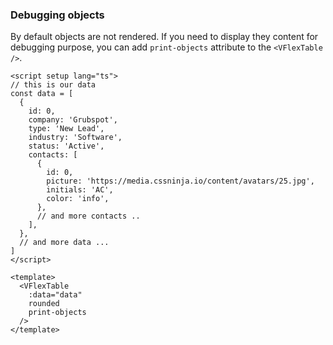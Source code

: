 ### Debugging objects

By default objects are not rendered. If you need to display they content for
debugging purpose, you can add `print-objects` attribute to the `<VFlexTable />`.

<!--code-->

```vue
<script setup lang="ts">
// this is our data
const data = [
  {
    id: 0,
    company: 'Grubspot',
    type: 'New Lead',
    industry: 'Software',
    status: 'Active',
    contacts: [
      {
        id: 0,
        picture: 'https://media.cssninja.io/content/avatars/25.jpg',
        initials: 'AC',
        color: 'info',
      },
      // and more contacts ..
    ],
  },
  // and more data ...
]
</script>

<template>
  <VFlexTable
    :data="data"
    rounded
    print-objects
  />
</template>
```

<!--/code-->
